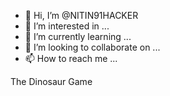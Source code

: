 - 👋 Hi, I’m @NITIN91HACKER
- 👀 I’m interested in ...
- 🌱 I’m currently learning ...
- 💞️ I’m looking to collaborate on ...
- 📫 How to reach me ...

<!---
NITIN91HACKER/NITIN91HACKER is a ✨ special ✨ repository because its `README.md` (this file) appears on your GitHub profile.
You can click the Preview link to take a look at your changes.
--->

<!DOCTYPE html>
<html lang="en">                                          <head>
                <meta charset="UTF-8" />                          <meta http-equiv="X-Compatible"
                      content="IE=edge" />
                <meta name="viewport" content="width=device-width,initial-scale=1.0" />
                <tittle>The Dinosaur Game</tittle>
                <link rel="stylesheet"
                      href="assets/style.css" />
        </head>
        <body>
                <div class="game">
                        <div id="dino"></div>
                        <div id="cactus"></div>
                </div>                                            <script src="assets/script.js"></script>
        </body>
</html>
